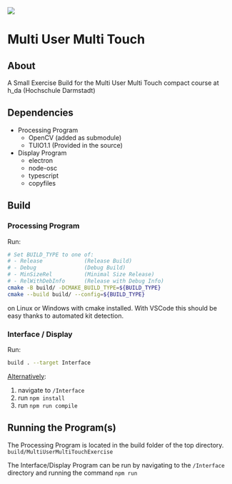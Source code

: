<a href='https://jenkins.shodan.fyi/job/MultiUserMultiTouch/'><img src='https://jenkins.shodan.fyi/buildStatus/icon?job=MultiUserMultiTouch'></a>
# Multi User Multi Touch
## About
A Small Exercise Build for the Multi User Multi Touch compact course at h_da (Hochschule Darmstadt)

## Dependencies

- Processing Program
    - OpenCV (added as submodule)
    - TUIO1.1 (Provided in the source)
- Display Program
    - electron
    - node-osc
    - typescript
    - copyfiles

## Build

### Processing Program

Run:

```bash 
# Set BUILD_TYPE to one of:
# - Release             (Release Build)
# - Debug               (Debug Build)
# - MinSizeRel          (Minimal Size Release)
# - RelWithDebInfo      (Release with Debug Info)
cmake -B build/ -DCMAKE_BUILD_TYPE=${BUILD_TYPE}
cmake --build build/ --config=${BUILD_TYPE}
```

on Linux or Windows with cmake installed.
With VSCode this should be easy thanks to automated kit detection.

### Interface / Display

Run:

```bash
build . --target Interface
```

<u>Alternatively</u>:

1. navigate to `/Interface`
2. run `npm install`
3. run `npm run compile`

## Running the Program(s)

The Processing Program is located in the build folder of the top directory.
`build/MultiUserMultiTouchExercise`

The Interface/Display Program can be run by navigating to the `/Interface` directory
and running the command `npm run`